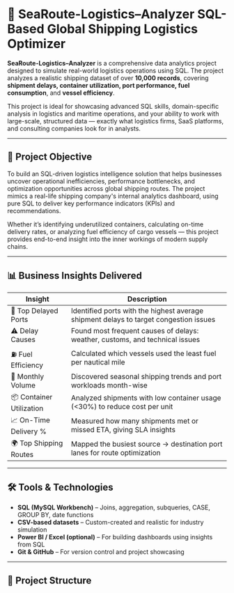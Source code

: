 # 🚢 SeaRoute-Logistics–Analyzer SQL-Based Global Shipping Logistics Optimizer

**SeaRoute-Logistics–Analyzer** is a comprehensive data analytics project designed to simulate real-world logistics operations using SQL. The project analyzes a realistic shipping dataset of over **10,000 records**, covering **shipment delays, container utilization, port performance, fuel consumption**, and **vessel efficiency**. 

This project is ideal for showcasing advanced SQL skills, domain-specific analysis in logistics and maritime operations, and your ability to work with large-scale, structured data — exactly what logistics firms, SaaS platforms, and consulting companies look for in analysts.

---

## 🎯 Project Objective

To build an SQL-driven logistics intelligence solution that helps businesses uncover operational inefficiencies, performance bottlenecks, and optimization opportunities across global shipping routes. The project mimics a real-life shipping company's internal analytics dashboard, using pure SQL to deliver key performance indicators (KPIs) and recommendations.

Whether it’s identifying underutilized containers, calculating on-time delivery rates, or analyzing fuel efficiency of cargo vessels — this project provides end-to-end insight into the inner workings of modern supply chains.

---

## 📊 Business Insights Delivered

| Insight | Description |
|--------|-------------|
| 📍 Top Delayed Ports | Identified ports with the highest average shipment delays to target congestion issues |
| ⚠️ Delay Causes | Found most frequent causes of delays: weather, customs, and technical issues |
| ⛽ Fuel Efficiency | Calculated which vessels used the least fuel per nautical mile |
| 📆 Monthly Volume | Discovered seasonal shipping trends and port workloads month-wise |
| 📦 Container Utilization | Analyzed shipments with low container usage (<30%) to reduce cost per unit |
| 📈 On-Time Delivery % | Measured how many shipments met or missed ETA, giving SLA insights |
| 🌍 Top Shipping Routes | Mapped the busiest source → destination port lanes for route optimization |

---

## 🛠️ Tools & Technologies

- **SQL (MySQL Workbench)** – Joins, aggregation, subqueries, CASE, GROUP BY, date functions
- **CSV-based datasets** – Custom-created and realistic for industry simulation
- **Power BI / Excel (optional)** – For building dashboards using insights from SQL
- **Git & GitHub** – For version control and project showcasing

---

## 📂 Project Structure


